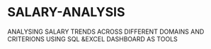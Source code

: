 # SALARY-ANALYSIS
ANALYSING SALARY TRENDS ACROSS DIFFERENT DOMAINS AND CRITERIONS USING SQL &amp;EXCEL DASHBOARD AS TOOLS
